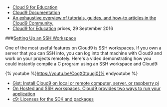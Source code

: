 * [Cloud 9 for Education](https://c9.io/blog/cloud9-for-education/)
* [Cloud9 Documentation](https://docs.c9.io/docs/)
* [An exhaustive overview of tutorials, guides, and how-to articles in the Cloud9 Community, ](https://community.c9.io/t/tutorials-table-of-contents/1450)
* [Cloud9 for Education](https://c9.io/blog/cloud9-for-education/) prices, 29 September 2016

###[Setting Up an SSH Workspace](https://docs.c9.io/docs/running-your-own-ssh-workspace)

One of the most useful features on Cloud9 is SSH workspaces. If you own a server that you can SSH into, you can log into that machine with Cloud9 and work on your projects remotely. Here's a video demonstrating how you could instantly compile a C program using an SSH workspace and Cloud9:

{% youtube %}https://youtu.be/CogX0tqugi0{% endyoutube %}

* [Gist: Install Cloud9 on local or remote computer, server, or raspberry pi](https://gist.github.com/RIAEvangelist/6335743)
* [On Hosted and SSH workspaces, Cloud9 provides two ways to run your application](https://docs.c9.io/docs/run-an-application)
* [c9: Licenses for the SDK and packages](https://cloud9-sdk.readme.io/docs/the-licenses-for-cloud9-sdk-and-packages#section-the-core-sdk)
